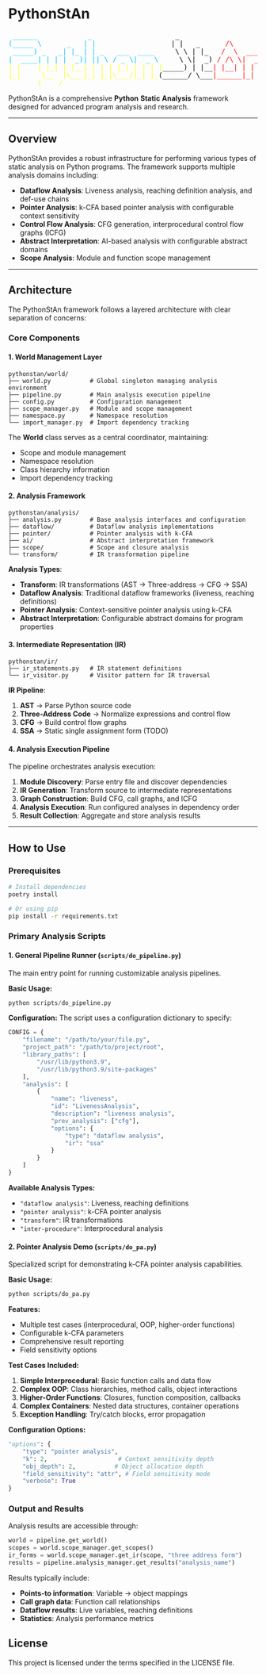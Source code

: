 # PythonStAn

<pre>
<font color="deepskyblue"> ______            _                    </font><font color="black">_                      </font>
<font color="deepskyblue">(_____ \      _   | |                  </font><font color="black">| |   _      </font><font color="red">/\         </font>
<font color="deepskyblue"> _____) _   _| |_ | | _   ___  ____</font><font color="black">     \ \ | |_</font><font color="red">   /  \  ____  </font>
<font color="deepskyblue">|  ____| | | |  _)| || \ / _ \|  _ \</font><font color="black">     \ \|  _) </font><font color="red">/ /\ \|  _ \ </font>
<font color="yellow">| |    | |_| | |__| | | | |_| | | | |</font><font color="black">_____) | |__</font><font color="red">| |__| | | | |</font>
<font color="yellow">|_|     \__  |\___|_| |_|\___/|_| |_</font><font color="black">(______/ \___</font><font color="red">|______|_| |_|</font>
<font color="yellow">       (____/                                                  </font>
</pre>

PythonStAn is a comprehensive **Python** **Static** **Analysis** framework designed for advanced program analysis and research.

---

## Overview

PythonStAn provides a robust infrastructure for performing various types of static analysis on Python programs. The framework supports multiple analysis domains including:

- **Dataflow Analysis**: Liveness analysis, reaching definition analysis, and def-use chains
- **Pointer Analysis**: k-CFA based pointer analysis with configurable context sensitivity
- **Control Flow Analysis**: CFG generation, interprocedural control flow graphs (ICFG)
- **Abstract Interpretation**: AI-based analysis with configurable abstract domains
- **Scope Analysis**: Module and function scope management

---

## Architecture

The PythonStAn framework follows a layered architecture with clear separation of concerns:

### Core Components

#### 1. World Management Layer
```
pythonstan/world/
├── world.py           # Global singleton managing analysis environment
├── pipeline.py        # Main analysis execution pipeline
├── config.py          # Configuration management
├── scope_manager.py   # Module and scope management
├── namespace.py       # Namespace resolution
└── import_manager.py  # Import dependency tracking
```

The **World** class serves as a central coordinator, maintaining:
- Scope and module management
- Namespace resolution
- Class hierarchy information
- Import dependency tracking

#### 2. Analysis Framework
```
pythonstan/analysis/
├── analysis.py        # Base analysis interfaces and configuration
├── dataflow/          # Dataflow analysis implementations
├── pointer/           # Pointer analysis with k-CFA
├── ai/                # Abstract interpretation framework
├── scope/             # Scope and closure analysis
└── transform/         # IR transformation pipeline
```

**Analysis Types**:
- **Transform**: IR transformations (AST → Three-address → CFG → SSA)
- **Dataflow Analysis**: Traditional dataflow frameworks (liveness, reaching definitions)
- **Pointer Analysis**: Context-sensitive pointer analysis using k-CFA
- **Abstract Interpretation**: Configurable abstract domains for program properties

#### 3. Intermediate Representation (IR)
```
pythonstan/ir/
├── ir_statements.py   # IR statement definitions
└── ir_visitor.py      # Visitor pattern for IR traversal
```

**IR Pipeline**:
1. **AST** → Parse Python source code
2. **Three-Address Code** → Normalize expressions and control flow
3. **CFG** → Build control flow graphs
4. **SSA** → Static single assignment form (TODO)

#### 4. Analysis Execution Pipeline

The pipeline orchestrates analysis execution:

1. **Module Discovery**: Parse entry file and discover dependencies
2. **IR Generation**: Transform source to intermediate representations
3. **Graph Construction**: Build CFG, call graphs, and ICFG
4. **Analysis Execution**: Run configured analyses in dependency order
5. **Result Collection**: Aggregate and store analysis results

---

## How to Use

### Prerequisites

```bash
# Install dependencies
poetry install

# Or using pip
pip install -r requirements.txt
```

### Primary Analysis Scripts

#### 1. General Pipeline Runner (`scripts/do_pipeline.py`)

The main entry point for running customizable analysis pipelines.

**Basic Usage:**
```python
python scripts/do_pipeline.py
```

**Configuration:**
The script uses a configuration dictionary to specify:

```python
CONFIG = {
    "filename": "/path/to/your/file.py",
    "project_path": "/path/to/project/root",
    "library_paths": [
        "/usr/lib/python3.9",
        "/usr/lib/python3.9/site-packages"
    ],
    "analysis": [
        {
            "name": "liveness",
            "id": "LivenessAnalysis",
            "description": "liveness analysis",
            "prev_analysis": ["cfg"],
            "options": {
                "type": "dataflow analysis",
                "ir": "ssa"
            }
        }
    ]
}
```

**Available Analysis Types:**
- `"dataflow analysis"`: Liveness, reaching definitions
- `"pointer analysis"`: k-CFA pointer analysis
- `"transform"`: IR transformations
- `"inter-procedure"`: Interprocedural analysis

#### 2. Pointer Analysis Demo (`scripts/do_pa.py`)

Specialized script for demonstrating k-CFA pointer analysis capabilities.

**Basic Usage:**
```bash
python scripts/do_pa.py
```

**Features:**
- Multiple test cases (interprocedural, OOP, higher-order functions)
- Configurable k-CFA parameters
- Comprehensive result reporting
- Field sensitivity options

**Test Cases Included:**
1. **Simple Interprocedural**: Basic function calls and data flow
2. **Complex OOP**: Class hierarchies, method calls, object interactions
3. **Higher-Order Functions**: Closures, function composition, callbacks
4. **Complex Containers**: Nested data structures, container operations
5. **Exception Handling**: Try/catch blocks, error propagation

**Configuration Options:**
```python
"options": {
    "type": "pointer analysis",
    "k": 2,                    # Context sensitivity depth
    "obj_depth": 2,           # Object allocation depth
    "field_sensitivity": "attr", # Field sensitivity mode
    "verbose": True
}
```

### Output and Results

Analysis results are accessible through:
```python
world = pipeline.get_world()
scopes = world.scope_manager.get_scopes()
ir_forms = world.scope_manager.get_ir(scope, "three address form")
results = pipeline.analysis_manager.get_results("analysis_name")
```

Results typically include:
- **Points-to information**: Variable → object mappings
- **Call graph data**: Function call relationships
- **Dataflow results**: Live variables, reaching definitions
- **Statistics**: Analysis performance metrics

## License

This project is licensed under the terms specified in the LICENSE file.
